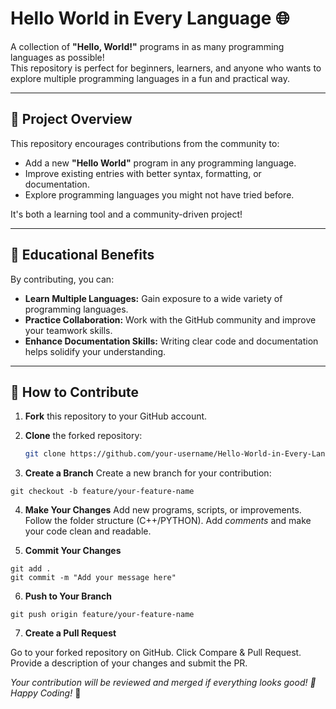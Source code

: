 # Hello World in Every Language 🌐

A collection of **"Hello, World!"** programs in as many programming languages as possible!  
This repository is perfect for beginners, learners, and anyone who wants to explore multiple programming languages in a fun and practical way.  

---

## 🚀 Project Overview

This repository encourages contributions from the community to:  

- Add a new **"Hello World"** program in any programming language.  
- Improve existing entries with better syntax, formatting, or documentation.  
- Explore programming languages you might not have tried before.  

It's both a learning tool and a community-driven project!  

---

## 🧠 Educational Benefits

By contributing, you can:  

- **Learn Multiple Languages:** Gain exposure to a wide variety of programming languages.  
- **Practice Collaboration:** Work with the GitHub community and improve your teamwork skills.  
- **Enhance Documentation Skills:** Writing clear code and documentation helps solidify your understanding.  

---

## 📂 How to Contribute

1. **Fork** this repository to your GitHub account.
   
2. **Clone** the forked repository:  
   ```bash
   git clone https://github.com/your-username/Hello-World-in-Every-Language.git
   ```
3. **Create a Branch**
  Create a new branch for your contribution:
```
git checkout -b feature/your-feature-name
```

4. **Make Your Changes**
Add new programs, scripts, or improvements.
Follow the folder structure (C++/PYTHON).
Add *comments* and make your code clean and readable.

5. **Commit Your Changes**
```
git add .
git commit -m "Add your message here"
```

6. **Push to Your Branch**
  ```
  git push origin feature/your-feature-name
  ```

  7. **Create a Pull Request**

  Go to your forked repository on GitHub.
  Click Compare & Pull Request.
  Provide a description of your changes and submit the PR.

*Your contribution will be reviewed and merged if everything looks good! 🎉
Happy Coding!* 🚀
   

   
